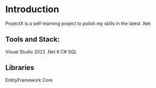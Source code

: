 # Introduction
ProjectX is a self-learning project to polish my skills in the latest .Net

## Tools and Stack:
Visual Studio 2022
.Net 6
C#
SQL

## Libraries
EntityFramework Core